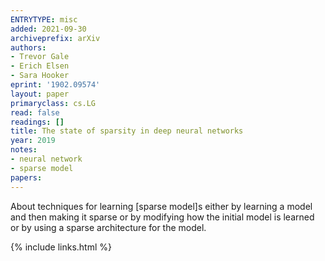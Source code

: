 ```yaml
---
ENTRYTYPE: misc
added: 2021-09-30
archiveprefix: arXiv
authors:
- Trevor Gale
- Erich Elsen
- Sara Hooker
eprint: '1902.09574'
layout: paper
primaryclass: cs.LG
read: false
readings: []
title: The state of sparsity in deep neural networks
year: 2019
notes:
- neural network
- sparse model
papers:
---
```


About techniques for learning [sparse model]s either by learning a model and then
making it sparse or by modifying how the initial model is learned
or by using a sparse architecture for the model.

{% include links.html %}

